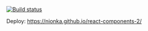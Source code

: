 [![Build status](https://ci.appveyor.com/api/projects/status/20ly91hnb4hjvdcr?svg=true)](https://ci.appveyor.com/project/nionka/react-components-2)

Deploy: https://nionka.github.io/react-components-2/